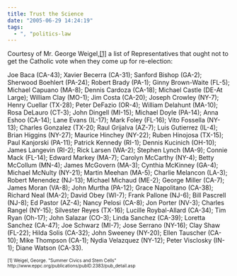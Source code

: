 ```yaml
---
title: Trust the Science
date: "2005-06-29 14:24:19"
tags:
  - ", "politics-law
---
```

<p>Courtesy of Mr. George Weigel,<a href="http://www.eppc.org/publications/pubID.2383/pub_detail.asp">[1]</a> a list of Representatives that ought not to get the Catholic vote when they come up for re-election:  </p><p>Joe Baca (CA-43); Xavier Becerra (CA-31); Sanford Bishop (GA-2); Sherwood Boehlert (PA-24); Robert Brady (PA-1); Ginny Brown-Waite (FL-5); Michael Capuano (MA-8); Dennis Cardoza (CA-18); Michael Castle (DE-At Large); William Clay (MO-1); Jim Costa (CA-20); Joseph Crowley (NY-7); Henry Cuellar (TX-28); Peter DeFazio (OR-4); William Delahunt (MA-10); Rosa DeLauro (CT-3); John Dingell (MI-15); Michael Doyle (PA-14); Anna Eshoo (CA-14); Lane Evans (IL-17); Mark Foley (FL-16); Vito Fossella (NY-13); Charles Gonzalez (TX-20; Raul Grijalva (AZ-7); Luis Gutierrez (IL-4); Brian Higgins (NY-27); Maurice Hinchey (NY-22); Ruben Hinojosa (TX-15); Paul Kanjorski (PA-11); Patrick Kennedy (RI-1); Dennis Kucinich (OH-10); James Langevin (RI-2); Rick Larsen (WA-2); Stephen Lynch (MA-9); Connie Mack (FL-14); Edward Markey (MA-7); Carolyn McCarthy (NY-4); Betty McCollum (MN-4); James McGovern (MA-3); Cynthia McKinney (GA-4); Michael McNulty (NY-21); Martin Meehan (MA-5); Charlie Melancon (LA-3); Robert Menendez (NJ-13); Michael Michaud (ME-2); George Miller (CA-7); James Moran (VA-8); John Murtha (PA-12); Grace Napolitano (CA-38); Richard Neal (MA-2); David Obey (WI-7); Frank Pallone (NJ-6); Bill Pascrell (NJ-8); Ed Pastor (AZ-4); Nancy Pelosi (CA-8); Jon Porter (NV-3); Charles Rangel (NY-15); Silvester Reyes (TX-16); Lucille Roybal-Allard (CA-34); Tim Ryan (Oh-17); John Salazar (CO-3); Linda Sanchez (CA-39); Loretta Sanchez (CA-47); Joe Schwarz (MI-7); Jose Serrano (NY-16); Clay Shaw (FL-22); Hilda Solis (CA-32); John Sweeney (NY-20); Ellen Tauscher (CA-10); Mike Thompson (CA-1); Nydia Velazquez (NY-12); Peter Visclosky (IN-1); Diane Watson (CA-33).</p>  <font size="-2"> [1] Weigel, George.  "Summer Civics and Stem Cells" http://www.eppc.org/publications/pubID.2383/pub_detail.asp </font>

